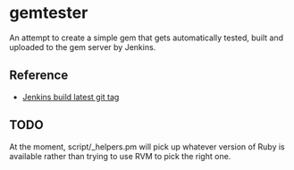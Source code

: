 gemtester
=========

An attempt to create a simple gem that gets automatically tested, built and
uploaded to the gem server by Jenkins.

Reference
---------

* [Jenkins build latest git tag](http://erics-notes.blogspot.co.uk/2013/05/jenkins-build-latest-git-tag.html)

TODO
----

At the moment, script/_helpers.pm will pick up whatever version of Ruby is
available rather than trying to use RVM to pick the right one.
